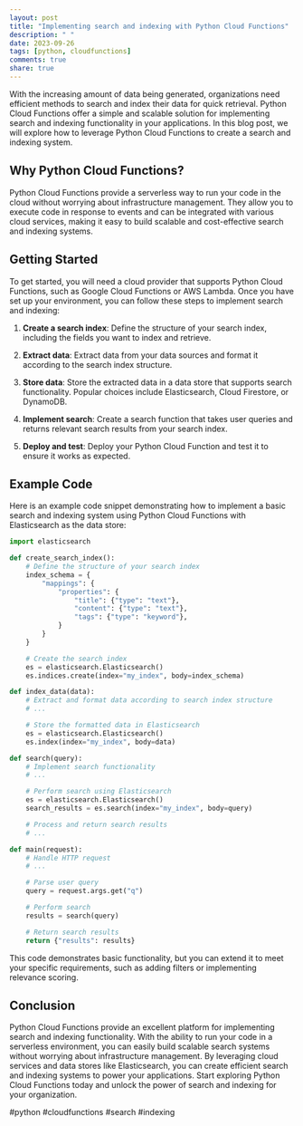 ```yaml
---
layout: post
title: "Implementing search and indexing with Python Cloud Functions"
description: " "
date: 2023-09-26
tags: [python, cloudfunctions]
comments: true
share: true
---
```


With the increasing amount of data being generated, organizations need efficient methods to search and index their data for quick retrieval. Python Cloud Functions offer a simple and scalable solution for implementing search and indexing functionality in your applications. In this blog post, we will explore how to leverage Python Cloud Functions to create a search and indexing system.

## Why Python Cloud Functions?

Python Cloud Functions provide a serverless way to run your code in the cloud without worrying about infrastructure management. They allow you to execute code in response to events and can be integrated with various cloud services, making it easy to build scalable and cost-effective search and indexing systems.

## Getting Started

To get started, you will need a cloud provider that supports Python Cloud Functions, such as Google Cloud Functions or AWS Lambda. Once you have set up your environment, you can follow these steps to implement search and indexing:

1. **Create a search index**: Define the structure of your search index, including the fields you want to index and retrieve.

2. **Extract data**: Extract data from your data sources and format it according to the search index structure.

3. **Store data**: Store the extracted data in a data store that supports search functionality. Popular choices include Elasticsearch, Cloud Firestore, or DynamoDB.

4. **Implement search**: Create a search function that takes user queries and returns relevant search results from your search index.

5. **Deploy and test**: Deploy your Python Cloud Function and test it to ensure it works as expected.

## Example Code

Here is an example code snippet demonstrating how to implement a basic search and indexing system using Python Cloud Functions with Elasticsearch as the data store:

```python
import elasticsearch

def create_search_index():
    # Define the structure of your search index
    index_schema = {
        "mappings": {
            "properties": {
                "title": {"type": "text"},
                "content": {"type": "text"},
                "tags": {"type": "keyword"},
            }
        }
    }

    # Create the search index
    es = elasticsearch.Elasticsearch()
    es.indices.create(index="my_index", body=index_schema)

def index_data(data):
    # Extract and format data according to search index structure
    # ...

    # Store the formatted data in Elasticsearch
    es = elasticsearch.Elasticsearch()
    es.index(index="my_index", body=data)

def search(query):
    # Implement search functionality
    # ...

    # Perform search using Elasticsearch
    es = elasticsearch.Elasticsearch()
    search_results = es.search(index="my_index", body=query)

    # Process and return search results
    # ...

def main(request):
    # Handle HTTP request
    # ...

    # Parse user query
    query = request.args.get("q")

    # Perform search
    results = search(query)

    # Return search results
    return {"results": results}
```

This code demonstrates basic functionality, but you can extend it to meet your specific requirements, such as adding filters or implementing relevance scoring.

## Conclusion

Python Cloud Functions provide an excellent platform for implementing search and indexing functionality. With the ability to run your code in a serverless environment, you can easily build scalable search systems without worrying about infrastructure management. By leveraging cloud services and data stores like Elasticsearch, you can create efficient search and indexing systems to power your applications. Start exploring Python Cloud Functions today and unlock the power of search and indexing for your organization.

#python #cloudfunctions #search #indexing